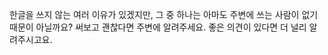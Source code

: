 한글을 쓰지 않는 여러 이유가 있겠지만, 그 중 하나는 아마도 주변에 쓰는 사람이 없기 때문이 아닐까요? 써보고 괜찮다면 주변에 알려주세요. 좋은 의견이 있다면 더 널리 알려주시고요.
